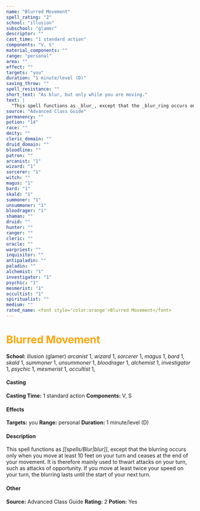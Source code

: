 ```yaml
---
name: "Blurred Movement"
spell_rating: "2"
school: "illusion"
subschool: "glamer"
descriptor: ""
cast_time: "1 standard action"
components: "V, S"
material_components: ""
range: "personal"
area: ""
effect: ""
targets: "you"
duration: "1 minute/level (D)"
saving_throw: ""
spell_resistance: ""
short_text: "As blur, but only while you are moving."
text: |
  "This spell functions as _blur_, except that the _blur_ring occurs only when you move at least 10 feet on your turn and ceases at the end of your movement. It is therefore mainly used to thwart attacks on your turn, such as attacks of opportunity. If you move at least twice your speed on your turn, the _blur_ring lasts until the start of your next turn."
source: "Advanced Class Guide"
permanency: ""
potion: "14"
race: ""
deity: ""
cleric_domain: ""
druid_domain: ""
bloodline: ""
patron: ""
arcanist: "1"
wizard: "1"
sorcerer: "1"
witch: ""
magus: "1"
bard: "1"
skald: "1"
summoner: "1"
unsummoner: "1"
bloodrager: "1"
shaman: ""
druid: ""
hunter: ""
ranger: ""
cleric: ""
oracle: ""
warpriest: ""
inquisitor: ""
antipaladin: ""
paladin: ""
alchemist: "1"
investigator: "1"
psychic: "1"
mesmerist: "1"
occultist: "1"
spiritualist: ""
medium: ""
rated_name: <font style='color:orange'>Blurred Movement</font>
---
```


# <font style='color:orange'>Blurred Movement</font> 
**School:** illusion (glamer) 
_arcanist_ 1, _wizard_ 1, _sorcerer_ 1, _magus_ 1, _bard_ 1, _skald_ 1, _summoner_ 1, _unsummoner_ 1, _bloodrager_ 1, _alchemist_ 1, _investigator_ 1, _psychic_ 1, _mesmerist_ 1, _occultist_ 1, 
#### Casting
**Casting Time:** 1 standard action
 **Components:** V, S 
 #### Effects
**Targets:** you
**Range:** personal
**Duration:** 1 minute/level (D)

 #### Description
This spell functions as _[[spells/Blur|blur]]_, except that the blurring occurs only when you move at least 10 feet on your turn and ceases at the end of your movement. It is therefore mainly used to thwart attacks on your turn, such as attacks of opportunity. If you move at least twice your speed on your turn, the blurring lasts until the start of your next turn.

 #### Other
**Source:** Advanced Class Guide
**Rating:** 2
**Potion:** Yes
